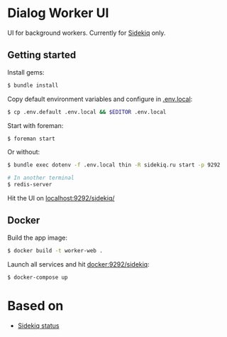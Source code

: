 # Dialog Worker UI

UI for background workers. Currently for [Sidekiq](http://sidekiq.org/) only.

## Getting started

Install gems:

```bash
$ bundle install
```

Copy default environment variables and configure in [.env.local](.env.local):

```bash
$ cp .env.default .env.local && $EDITOR .env.local
```

Start with foreman:

```bash
$ foreman start
```

Or without:

```bash
$ bundle exec dotenv -f .env.local thin -R sidekiq.ru start -p 9292

# In another terminal
$ redis-server
```

Hit the UI on [localhost:9292/sidekiq/](http://localhost:9292/sidekiq)


## Docker

Build the app image:

```bash
$ docker build -t worker-web .
```

Launch all services and hit [docker:9292/sidekiq](http://docker:9292/sidekiq):

```bash
$ docker-compose up
```

# Based on

- [Sidekiq status](https://github.com/utgarda/sidekiq-status)
